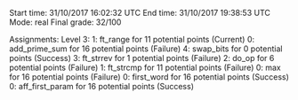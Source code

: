 Start time: 31/10/2017 16:02:32 UTC
End time: 31/10/2017 19:38:53 UTC
Mode: real
Final grade: 32/100

Assignments:
  Level 3:
    1: ft_range for 11 potential points (Current)
    0: add_prime_sum for 16 potential points (Failure)
    4: swap_bits for 0 potential points (Success)
    3: ft_strrev for 1 potential points (Failure)
    2: do_op for 6 potential points (Failure)
    1: ft_strcmp for 11 potential points (Failure)
    0: max for 16 potential points (Failure)
    0: first_word for 16 potential points (Success)
    0: aff_first_param for 16 potential points (Success)
